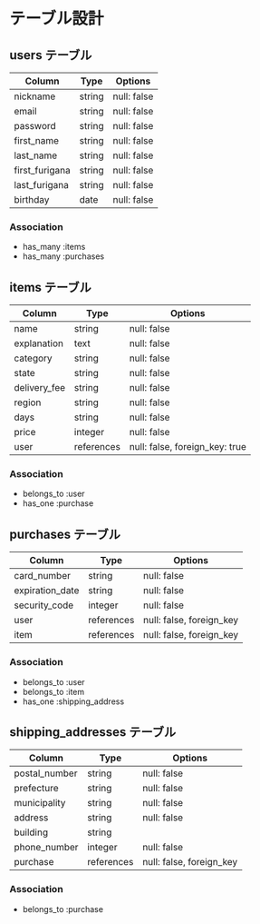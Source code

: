 # テーブル設計

## users テーブル

| Column             | Type   | Options     |
| ------------------ | ------ | ----------- |
| nickname           | string | null: false |
| email              | string | null: false |
| password           | string | null: false |
| first_name         | string | null: false |
| last_name          | string | null: false |
| first_furigana     | string | null: false |
| last_furigana      | string | null: false |
| birthday           | date   | null: false |

### Association

- has_many :items
- has_many :purchases

## items テーブル

| Column       | Type        | Options     |
| ------------ | ----------- | ----------- |
| name         | string      | null: false |
| explanation  | text        | null: false |
| category     | string      | null: false |
| state        | string      | null: false |
| delivery_fee | string      | null: false |
| region       | string      | null: false |
| days         | string      | null: false |
| price        | integer     | null: false |
| user         | references  | null: false, foreign_key: true |


### Association

- belongs_to :user
- has_one :purchase

## purchases テーブル

| Column            | Type       | Options                  |
| ----------------- | ---------- | ------------------------ |
| card_number       | string     | null: false              |
| expiration_date   | string     | null: false              |
| security_code     | integer    | null: false              |
| user              | references | null: false, foreign_key |
| item              | references | null: false, foreign_key |

### Association

- belongs_to :user
- belongs_to :item
- has_one :shipping_address

## shipping_addresses テーブル

| Column        | Type       | Options                  |
| ------------- | ---------- | -----------------------  |
| postal_number | string     | null: false              |
| prefecture    | string     | null: false              |
| municipality  | string     | null: false              |
| address       | string     | null: false              |
| building      | string     |                          |
| phone_number  | integer    | null: false              |
| purchase      | references | null: false, foreign_key | 


### Association

- belongs_to :purchase